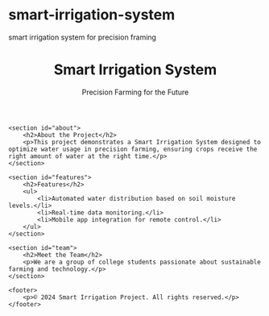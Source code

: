 # smart-irrigation-system
smart irrigation system for precision framing
<!DOCTYPE html>
<html lang="en">
<head>
    <meta charset="UTF-8">
    <meta name="viewport" content="width=device-width, initial-scale=1.0">
    <title>Smart Irrigation System for Precision Farming</title>
    <link rel="stylesheet" href="style.css">
</head>
<body>
    <header>
        <h1>Smart Irrigation System</h1>
        <p>Precision Farming for the Future</p>
    </header>

    <section id="about">
        <h2>About the Project</h2>
        <p>This project demonstrates a Smart Irrigation System designed to optimize water usage in precision farming, ensuring crops receive the right amount of water at the right time.</p>
    </section>

    <section id="features">
        <h2>Features</h2>
        <ul>
            <li>Automated water distribution based on soil moisture levels.</li>
            <li>Real-time data monitoring.</li>
            <li>Mobile app integration for remote control.</li>
        </ul>
    </section>

    <section id="team">
        <h2>Meet the Team</h2>
        <p>We are a group of college students passionate about sustainable farming and technology.</p>
    </section>

    <footer>
        <p>© 2024 Smart Irrigation Project. All rights reserved.</p>
    </footer>
</body>
</html>
